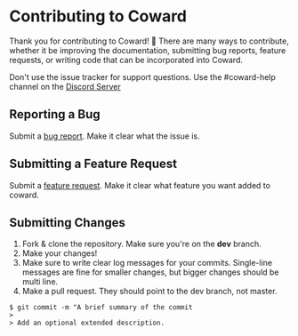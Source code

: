 # Contributing to Coward
Thank you for contributing to Coward! 🥳
There are many ways to contribute, whether it be improving the documentation, submitting bug reports, feature requests, or writing code that can be incorporated into Coward.

Don't use the issue tracker for support questions. Use the #coward-help channel on the [Discord Server](https://discord.gg/9u9Hkn7)

## Reporting a Bug
Submit a [bug report](https://github.com/fox-cat/coward/issues/new/choose). Make it clear what the issue is.

## Submitting a Feature Request
Submit a [feature request](https://github.com/fox-cat/coward/issues/new/choose). Make it clear what feature you want added to coward.

## Submitting Changes
1. Fork & clone the repository. Make sure you're on the **dev** branch.
2. Make your changes!
3. Make sure to write clear log messages for your commits. Single-line messages are fine for smaller changes, but bigger changes should be multi line.
4. Make a pull request. They should point to the dev branch, not master.
```git
$ git commit -m "A brief summary of the commit
>
> Add an optional extended description.
```
